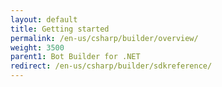 ```yaml
---
layout: default
title: Getting started
permalink: /en-us/csharp/builder/overview/
weight: 3500
parent1: Bot Builder for .NET
redirect: /en-us/csharp/builder/sdkreference/
---
```

